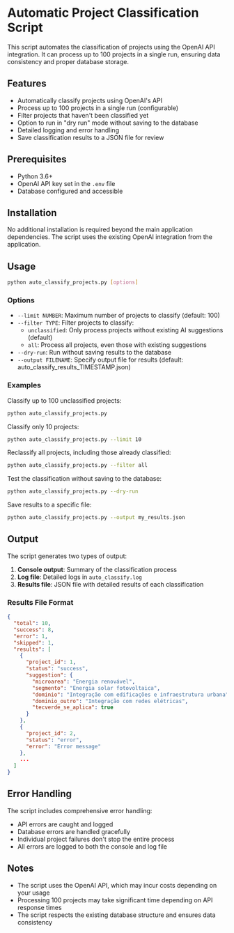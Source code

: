 # Automatic Project Classification Script

This script automates the classification of projects using the OpenAI API integration. It can process up to 100 projects in a single run, ensuring data consistency and proper database storage.

## Features

- Automatically classify projects using OpenAI's API
- Process up to 100 projects in a single run (configurable)
- Filter projects that haven't been classified yet
- Option to run in "dry run" mode without saving to the database
- Detailed logging and error handling
- Save classification results to a JSON file for review

## Prerequisites

- Python 3.6+
- OpenAI API key set in the `.env` file
- Database configured and accessible

## Installation

No additional installation is required beyond the main application dependencies. The script uses the existing OpenAI integration from the application.

## Usage

```bash
python auto_classify_projects.py [options]
```

### Options

- `--limit NUMBER`: Maximum number of projects to classify (default: 100)
- `--filter TYPE`: Filter projects to classify:
  - `unclassified`: Only process projects without existing AI suggestions (default)
  - `all`: Process all projects, even those with existing suggestions
- `--dry-run`: Run without saving results to the database
- `--output FILENAME`: Specify output file for results (default: auto_classify_results_TIMESTAMP.json)

### Examples

Classify up to 100 unclassified projects:
```bash
python auto_classify_projects.py
```

Classify only 10 projects:
```bash
python auto_classify_projects.py --limit 10
```

Reclassify all projects, including those already classified:
```bash
python auto_classify_projects.py --filter all
```

Test the classification without saving to the database:
```bash
python auto_classify_projects.py --dry-run
```

Save results to a specific file:
```bash
python auto_classify_projects.py --output my_results.json
```

## Output

The script generates two types of output:

1. **Console output**: Summary of the classification process
2. **Log file**: Detailed logs in `auto_classify.log`
3. **Results file**: JSON file with detailed results of each classification

### Results File Format

```json
{
  "total": 10,
  "success": 8,
  "error": 1,
  "skipped": 1,
  "results": [
    {
      "project_id": 1,
      "status": "success",
      "suggestion": {
        "microarea": "Energia renovável",
        "segmento": "Energia solar fotovoltaica",
        "dominio": "Integração com edificações e infraestrutura urbana",
        "dominio_outro": "Integração com redes elétricas",
        "tecverde_se_aplica": true
      }
    },
    {
      "project_id": 2,
      "status": "error",
      "error": "Error message"
    },
    ...
  ]
}
```

## Error Handling

The script includes comprehensive error handling:

- API errors are caught and logged
- Database errors are handled gracefully
- Individual project failures don't stop the entire process
- All errors are logged to both the console and log file

## Notes

- The script uses the OpenAI API, which may incur costs depending on your usage
- Processing 100 projects may take significant time depending on API response times
- The script respects the existing database structure and ensures data consistency
